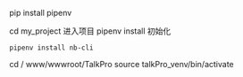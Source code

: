 

pip install pipenv


cd my_project  进入项目
pipenv install 初始化

```
pipenv install nb-cli
```


cd / www/wwwroot/TalkPro
source talkPro_venv/bin/activate
